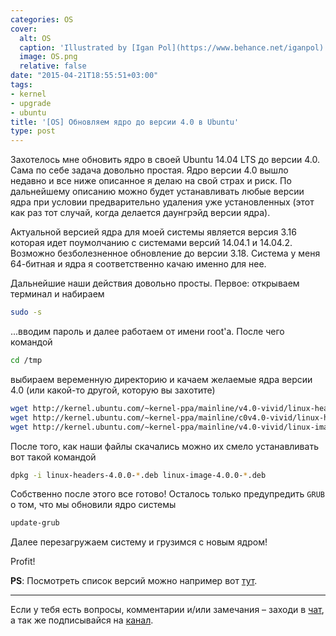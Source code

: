 ```yaml
---
categories: OS
cover:
  alt: OS
  caption: 'Illustrated by [Igan Pol](https://www.behance.net/iganpol)'
  image: OS.png
  relative: false
date: "2015-04-21T18:55:51+03:00"
tags:
- kernel
- upgrade
- ubuntu
title: '[OS] Обновляем ядро до версии 4.0 в Ubuntu'
type: post
---
```


Захотелось мне обновить ядро в своей Ubuntu 14.04 LTS до версии 4.0. Сама по себе задача довольно простая. Ядро версии 4.0 вышло недавно и все ниже описанное я делаю на свой страх и риск. По дальнейшему описанию можно будет устанавливать любые версии ядра при условии предварительно удаления уже установленных (этот как раз тот случай, когда делается даунгрэйд версии ядра).

Актуальной версией ядра для моей системы является версия 3.16 которая идет поумолчанию с системами версий 14.04.1 и 14.04.2. Возможно безболезненное обновление до версии 3.18. Система у меня 64-битная и ядра я соответственно качаю именно для нее.

Дальнейшие наши действия довольно просты. Первое: открываем терминал и набираем

```bash
sudo -s
```

...вводим пароль и далее работаем от имени root'а. После чего командой

```bash
cd /tmp
```

выбираем веременную директорию и качаем желаемые ядра версии 4.0 (или какой-то другой, которую вы захотите)

```bash
wget http://kernel.ubuntu.com/~kernel-ppa/mainline/v4.0-vivid/linux-headers-4.0.0-040000_4.0.0-040000.201504121935_all.deb
wget http://kernel.ubuntu.com/~kernel-ppa/mainline/c0v4.0-vivid/linux-headers-4.0.0-040000-generic_4.0.0-040000.201504121935_amd64.deb
wget http://kernel.ubuntu.com/~kernel-ppa/mainline/v4.0-vivid/linux-image-4.0.0-040000-generic_4.0.0-040000.201504121935_amd64.deb
```

После того, как наши файлы скачались можно их смело устанавливать вот такой командой

```bash
dpkg -i linux-headers-4.0.0-*.deb linux-image-4.0.0-*.deb
```

Собственно после этого все готово! Осталось только предупредить `GRUB` о том, что мы обновили ядро системы

```bash
update-grub
```

Далее перезагружаем систему и грузимся с новым ядром!

Profit!

**PS**: Посмотреть список версий можно например вот [тут](http://kernel.ubuntu.com/~kernel-ppa/mainline/).

---
Если у тебя есть вопросы, комментарии и/или замечания – заходи в [чат](https://ttttt.me/jtprogru_chat), а так же подписывайся на [канал](https://ttttt.me/jtprogru_channel).
